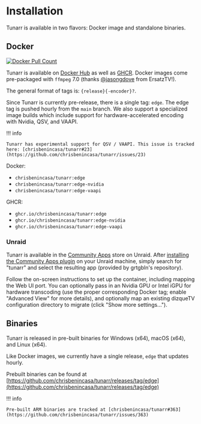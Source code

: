 # Installation

Tunarr is available in two flavors: Docker image and standalone binaries.

## Docker

<a href="https://hub.docker.com/r/chrisbenincasa/tunarr"><img alt="Docker Pull Count" src="https://img.shields.io/docker/pulls/chrisbenincasa/tunarr" /></a>

Tunarr is available on [Docker Hub](https://hub.docker.com/r/chrisbenincasa/tunarr) as well as [GHCR](https://github.com/chrisbenincasa/tunarr/pkgs/container/tunarr). Docker images come pre-packaged with `ffmpeg` 7.0 (thanks [@jasongdove](https://github.com/jasongdove) from ErsatzTV!).

The general format of tags is: `{release}{-encoder}?`.

Since Tunarr is currently pre-release, there is a single tag: `edge`. The edge tag is pushed hourly from the `main` branch. We also support a specialized image builds which include support for hardware-accelerated encoding with Nvidia, QSV, and VAAPI.

!!! info

    Tunarr has experimental support for QSV / VAAPI. This issue is tracked here: [chrisbenincasa/tunarr#23](https://github.com/chrisbenincasa/tunarr/issues/23)

Docker:

- `chrisbenincasa/tunarr:edge`
- `chrisbenincasa/tunarr:edge-nvidia`
- `chrisbenincasa/tunarr:edge-vaapi`

GHCR:

- `ghcr.io/chrisbenincasa/tunarr:edge`
- `ghcr.io/chrisbenincasa/tunarr:edge-nvidia`
- `ghcr.io/chrisbenincasa/tunarr:edge-vaapi`

### Unraid

Tunarr is available in the [Community Apps](https://unraid.net/community/apps) store on Unraid. After [installing the Community Apps plugin](https://forums.unraid.net/topic/38582-plug-in-community-applications/) on your Unraid machine, simply search for "tunarr" and select the resulting app (provided by grtgbln's repository).

Follow the on-screen instructions to set up the container, including mapping the Web UI port. You can optionally pass in an Nvidia GPU or Intel iGPU for hardware transcoding (use the proper corresponding Docker tag; enable "Advanced View" for more details), and optionally map an existing dizqueTV configuration directory to migrate (click "Show more settings...").

## Binaries

Tunarr is released in pre-built binaries for Windows (x64), macOS (x64), and Linux (x64).

Like Docker images, we currently have a single release, `edge` that updates hourly.

Prebuilt binaries can be found at [https://github.com/chrisbenincasa/tunarr/releases/tag/edge](https://github.com/chrisbenincasa/tunarr/releases/tag/edge)

!!! info

    Pre-built ARM binaries are tracked at [chrisbenincasa/tunarr#363](https://github.com/chrisbenincasa/tunarr/issues/363)
